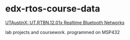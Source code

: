 # edx-rtos-course-data

[UTAustinX: UT.RTBN.12.01x Realtime Bluetooth Networks](https://courses.edx.org/courses/course-v1:UTAustinX+UT.RTBN.12.01x+3T2017/course/)

lab projects and coursework. programmed on MSP432
